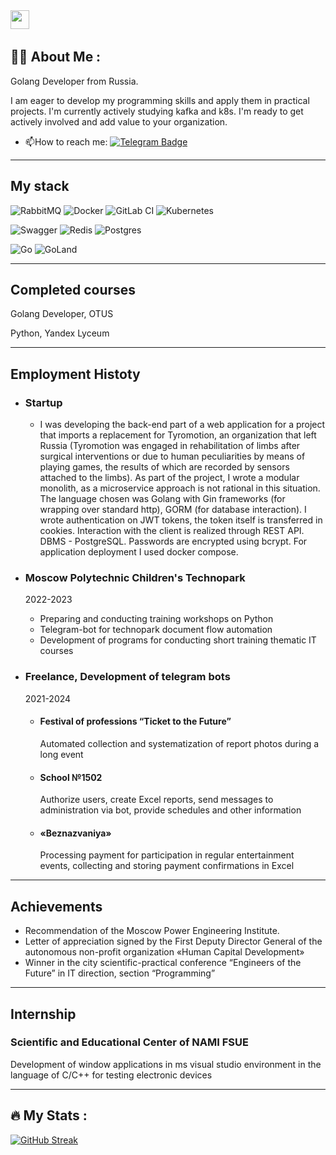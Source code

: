 <img src="https://media.giphy.com/media/WUlplcMpOCEmTGBtBW/giphy.gif" width="30">
<img src="https://komarev.com/ghpvc/?username=kolbeshin&style=flat-square&color=blue" alt=""/>

## :man_technologist: About Me :
Golang Developer from Russia.

I am eager to develop my programming skills and apply them in practical projects. I'm currently actively studying kafka and k8s. I'm ready to get actively involved and add value to your organization.

- :mailbox:How to reach me: [![Telegram Badge](https://img.shields.io/badge/-kolbeshin-blue?style=flat&logo=Telegram&logoColor=white)](https://t.me/gkolbeshin)

---

## My stack

![RabbitMQ](https://img.shields.io/static/v1?style=for-the-badge&message=RabbitMQ&color=FF6600&logo=RabbitMQ&logoColor=FFFFFF&label=)
![Docker](https://img.shields.io/static/v1?style=for-the-badge&message=Docker&color=2496ED&logo=Docker&logoColor=FFFFFF&label=)
![GitLab CI](https://img.shields.io/badge/gitlab%20ci-%23181717.svg?style=for-the-badge&logo=gitlab&logoColor=white)
![Kubernetes](https://img.shields.io/badge/kubernetes-%23326ce5.svg?style=for-the-badge&logo=kubernetes&logoColor=white)

![Swagger](https://img.shields.io/badge/-Swagger-%23Clojure?style=for-the-badge&logo=swagger&logoColor=white)
![Redis](https://img.shields.io/badge/redis-%23DD0031.svg?style=for-the-badge&logo=redis&logoColor=white)
![Postgres](https://img.shields.io/badge/postgres-%23316192.svg?style=for-the-badge&logo=postgresql&logoColor=white)

![Go](https://img.shields.io/badge/go-%2300ADD8.svg?style=for-the-badge&logo=go&logoColor=white)
![GoLand](https://img.shields.io/static/v1?style=for-the-badge&message=GoLand&color=000000&logo=GoLand&logoColor=FFFFFF&label=)

---

## Completed courses

Golang Developer, OTUS

Python, Yandex Lyceum

---
## Employment Histoty
- ### Startup
  - I was developing the back-end part of a web application for a project that imports a replacement for Tyromotion, an organization that left Russia (Tyromotion was engaged in rehabilitation of limbs after surgical interventions or due to human peculiarities by means of playing games, the results of which are recorded by sensors attached to the limbs). 
As part of the project, I wrote a modular monolith, as a microservice approach is not rational in this situation. The language chosen was Golang with Gin frameworks (for wrapping over standard http), GORM (for database interaction). I wrote authentication on JWT tokens, the token itself is transferred in cookies. Interaction with the client is realized through REST API. DBMS - PostgreSQL. Passwords are encrypted using bcrypt. For application deployment I used docker compose.
- ### Moscow Polytechnic Children's Technopark
  
  2022-2023
  
  - Preparing and conducting training workshops on Python
  - Telegram-bot for technopark document flow automation
  - Development of programs for conducting short training thematic IT courses
- ### Freelance, Development of telegram bots
  
  2021-2024
  
  - #### Festival of professions “Ticket to the Future”
    Automated collection and systematization of report photos during a long event
  - #### School №1502
    Authorize users, create Excel reports, send messages to administration via bot, provide schedules and other information
  - #### «Beznazvaniya»
    Processing payment for participation in regular entertainment events, collecting and storing payment confirmations in Excel
---
## Achievements
- Recommendation of the Moscow Power Engineering Institute.
- Letter of appreciation signed by the First Deputy Director General of the autonomous non-profit organization «Human Capital Development»
- Winner in the city scientific-practical conference “Engineers of the Future” in IT direction, section “Programming”

---
## Internship

### Scientific and Educational Center of NAMI FSUE
Development of window applications in ms visual studio environment in the language of
C/C++ for testing electronic devices

---

## :fire: My Stats :

[![GitHub Streak](http://github-readme-streak-stats.herokuapp.com?user=kolbeshin&theme=dark&background=000000)](https://git.io/streak-stats)

